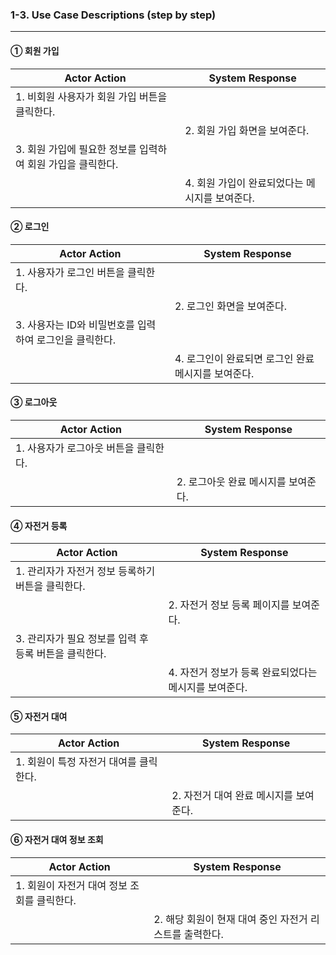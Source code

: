 ### 1-3. Use Case Descriptions (step by step)

---

#### ① 회원 가입

| Actor Action | System Response |
|------------------------------------------------------------|----------------------------------------------------------|
| 1. 비회원 사용자가 회원 가입 버튼을 클릭한다.             |                                                          |
|                                                            | 2. 회원 가입 화면을 보여준다.                           |
| 3. 회원 가입에 필요한 정보를 입력하여 회원 가입을 클릭한다. |                                                          |
|                                                            | 4. 회원 가입이 완료되었다는 메시지를 보여준다.          |


#### ② 로그인

| Actor Action | System Response |
|---------------------------------------------------------|-------------------------------------------------------|
| 1. 사용자가 로그인 버튼을 클릭한다.                     |                                                       |
|                                                         | 2. 로그인 화면을 보여준다.                           |
| 3. 사용자는 ID와 비밀번호를 입력하여 로그인을 클릭한다. |                                                       |
|                                                         | 4. 로그인이 완료되면 로그인 완료 메시지를 보여준다.  |


#### ③ 로그아웃

| Actor Action | System Response |
|----------------------------------------------|------------------------------------------------|
| 1. 사용자가 로그아웃 버튼을 클릭한다.         |                                                |
|                                              | 2. 로그아웃 완료 메시지를 보여준다.           |


#### ④ 자전거 등록

| Actor Action | System Response |
|-------------------------------------------------------------|--------------------------------------------------------------|
| 1. 관리자가 자전거 정보 등록하기 버튼을 클릭한다.           |                                                              |
|                                                             | 2. 자전거 정보 등록 페이지를 보여준다.                     |
| 3. 관리자가 필요 정보를 입력 후 등록 버튼을 클릭한다.       |                                                              |
|                                                             | 4. 자전거 정보가 등록 완료되었다는 메시지를 보여준다.     |


#### ⑤ 자전거 대여

| Actor Action | System Response |
|---------------------------------------------------|------------------------------------------------------|
| 1. 회원이 특정 자전거 대여를 클릭한다.           |                                                      |
|                                                   | 2. 자전거 대여 완료 메시지를 보여준다.             |


#### ⑥ 자전거 대여 정보 조회

| Actor Action | System Response |
|-------------------------------------------------------------|-------------------------------------------------------------|
| 1. 회원이 자전거 대여 정보 조회를 클릭한다.                 |                                                             |
|                                                             | 2. 해당 회원이 현재 대여 중인 자전거 리스트를 출력한다.  |
